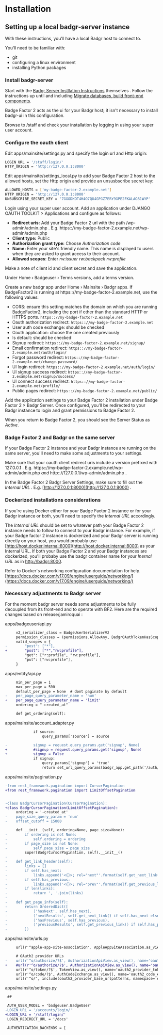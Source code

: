 # Installation

## Setting up a local badgr-server instance

With these instructions, you'll have a local Badgr host to connect to.

You'll need to be familiar with:

- git
- configuring a linux environment
- installing Python packages

### Install badgr-server

Start with the [Badgr Server Instllation Instructions](https://github.com/concentricsky/badgr-server) themselves . Follow the instructions up until and including [Migrate databases, build front-end components](https://github.com/concentricsky/badgr-server#migrate-databases-build-front-end-components).

Badge Factor 2 acts as the ui for your Badgr host; it isn't necessary to install badgr-ui in this configuration.

Browse to /staff and check your installation by logging in using your super user account.

### Configure the oauth client

Edit apps/mainsite/settings.py and specify the login url and Http origin:

```bash
LOGIN_URL = '/staff/login/'
HTTP_ORIGIN = 'http://127.0.0.1:8000'
```

Edit apps/mainsite/settings_local.py to add your Badge Factor 2 host to the allowed hosts, set the Http origin and provide an unsusbscribe secret key:

```bash
ALLOWED_HOSTS = ['my-badge-factor-2.example.net']
HTTP_ORIGIN = 'http://127.0.0.1:8000'
UNSUBSCRIBE_SECRET_KEY = '7GGGDKOT4H4O7QU4GPGZ7ERY9GPE2FKALAO81WYP'
```

Login using your super user account. Add an application under DJANGO OAUTH TOOLKIT > Applications and configure as follows:

- **Redirect uris:** Add your Badge Factor 2 url with the path /wp-admin/admin.php . E.g. https:://my-badge-factor-2.example.net/wp-admin/admin.php
- **Client type:** Public
- **Authorization grant type:** Choose _Authorization code_
- **Name:** Enter your site's friendly name. This name is displayed to users when they are asked to grant access to their account.
- **Allowed scopes:** Enter _rw:issuer rw:backpack rw:profile_

Make a note of client id and client secret and save the application.

Under Home › Badgeuser › Terms versions, add a terms version.

Create a new badgr app under Home › Mainsite › Badgr apps. If BadgeFactor2 is running at https:://my-badge-factor-2.example.net, use the following values:

- CORS: ensure this setting matches the domain on which you are running BadgeFactor2, including the port if other than the standard HTTP or HTTPS ports. `https:://my-badge-factor-2.example.net`
- Oauth authorization redirect: `https:://my-badge-factor-2.example.net`
- User auth code exchange: should be checked
- Oauth application: choose the one created previously
- Is default: should be checked
- Signup redirect: `https:://my-badge-factor-2.example.net/signup/`
- Email confirmation redirect: `https:://my-badge-factor-2.example.net/auth/login/`
- Forgot password redirect: `https:://my-badge-factor-2.example.net/change-password/`
- UI login redirect: `https:://my-badge-factor-2.example.net/auth/login/`
- UI signup success redirect: `https:://my-badge-factor-2.example.net/signup/success/`
- UI connect success redirect: `https:://my-badge-factor-2.example.net/profile/`
- Public pages redirect: `https:://my-badge-factor-2.example.net/public/`

Add the application settings to your Badge Factor 2 installation under Badge Factor 2 > Badgr Server. Once configured, you'll be redirected to your Badgr instance to login and grant permissions to Badge Factor 2.

When you return to Badge Factor 2, you should see the Server Status as _Active_.

### Badge Factor 2 and Badgr on the same server

If your Badge Factor 2 instance and your Badgr instance are running on the same server, you'll need to make some adjustments to your settings.

Make sure that your oauth client redirect uris include a version prefixed with 127.0.0.1 . E.g. https:://my-badge-factor-2.example.net/wp-admin/admin.php _and_ http:://127.0.0.1/wp-admin/admin.php .

In the Badge Factor 2 Badgr Server Settings, make sure to fill out the _Internal URL_ . E.g. [http://127.0.0.1:8000](http://127.0.0.1:8000) .

### Dockerized installations considerations

If you're using Docker either for your Badge Factor 2 instance or for your Badgr instance or both, you'll need to specify the _Internal URL_ accordingly.

The _Internal URL_ should be set to whatever path your Badge Factor 2 instance needs to follow to connect to your Badgr instance. For example, if your Badge factor 2 instance is dockerized and your Badgr server is running directly on your host, you would probably use [http://host.docker.internal:8000](http://host.docker.internal:8000) as your Internal URL. If both your Badge Factor 2 and your Badgr instances are dockerized, you'll probaby use the badgr container name for your _Inernal URL_ as in [http://badgr:8000](http://badgr:8000).

Refer to Docker's networking configuration documentation for help.
[https://docs.docker.com/v17.09/engine/userguide/networking/](https://docs.docker.com/v17.09/engine/userguide/networking/)

### Necessary adjustments to Badgr server

For the moment badgr server needs some adjustments to be fully decoupled from its front-end and to operate with BF2. Here are the required changes based on release/jamiroquai :

apps/badgeuser/api.py

```patch
     v2_serializer_class = BadgeUserSerializerV2
     permission_classes = (permissions.AllowAny, BadgrOAuthTokenHasScope)
     valid_scopes = {
-        "post": ["*"],
+        "post": ["*","rw:profile"],
         "get": ["r:profile", "rw:profile"],
         "put": ["rw:profile"],
     }
```

apps/entity/api.py

```patch
     min_per_page = 1
     max_per_page = 500
     default_per_page = None  # dont paginate by default
-    per_page_query_parameter_name = 'num'
+    per_page_query_parameter_name = 'limit'
     ordering = "-created_at"

     def get_ordering(self):
```

apps/mainsite/account_adapter.py

```patch
             if source:
                 query_params['source'] = source

-            signup = request.query_params.get('signup', None)
+            #signup = request.query_params.get('signup', None)
+            signup = False
             if signup:
                 query_params['signup'] = 'true'
                 return set_url_query_params(badgr_app.get_path('/auth/welcome'), **query_params)

```

apps/mainsite/pagination.py

```patch
-from rest_framework.pagination import CursorPagination
+from rest_framework.pagination import LimitOffsetPagination


-class BadgrCursorPagination(CursorPagination):
+class BadgrCursorPagination(LimitOffsetPagination):
     ordering = '-created_at'
-    page_size_query_param = 'num'
-    offset_cutoff = 15000

     def __init__(self, ordering=None, page_size=None):
-        if ordering is not None:
-            self.ordering = ordering
-        if page_size is not None:
-            self.page_size = page_size
         super(BadgrCursorPagination, self).__init__()
-
-    def get_link_header(self):
-        links = []
-        if self.has_next:
-            links.append('<{}>; rel="next"'.format(self.get_next_link()))
-        if self.has_previous:
-            links.append('<{}>; rel="prev"'.format(self.get_previous_link()))
-        if len(links):
-            return ', '.join(links)
-
-    def get_page_info(self):
-        return OrderedDict([
-            ('hasNext', self.has_next),
-            ('nextResults', self.get_next_link() if self.has_next else None),
-            ('hasPrevious', self.has_previous),
-            ('previousResults', self.get_previous_link() if self.has_previous else None),
-        ])
```

apps/mainsite/urls.py

```patch
     url(r'^apple-app-site-association', AppleAppSiteAssociation.as_view(), name="apple-app-site-association"),

     # OAuth2 provider URLs
-    url(r'^o/authorize/?$', AuthorizationApiView.as_view(), name='oauth2_api_authorize'),
+    #url(r'^o/authorize/?$', AuthorizationApiView.as_view(), name='oauth2_api_authorize'),
     url(r'^o/token/?$', TokenView.as_view(), name='oauth2_provider_token'),
     url(r'^o/code/?$', AuthCodeExchange.as_view(), name='oauth2_code_exchange'),
     url(r'^o/', include(oauth2_provider_base_urlpatterns, namespace='oauth2_provider')),
```

apps/mainsite/settings.py

```patch
 ##

 AUTH_USER_MODEL = 'badgeuser.BadgeUser'
-LOGIN_URL = '/accounts/login/'
+LOGIN_URL = '/staff/login/'
 LOGIN_REDIRECT_URL = '/docs'

 AUTHENTICATION_BACKENDS = [
```
